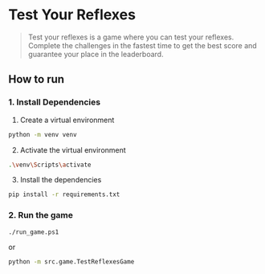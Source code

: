 # Test Your Reflexes
> Test your reflexes is a game where you can test your reflexes. Complete the challenges in the fastest time to get the best score and guarantee your place in the leaderboard.

## How to run
### 1. Install Dependencies
1. Create a virtual environment
```bash
python -m venv venv
```
2. Activate the virtual environment
```bash
.\venv\Scripts\activate
```
3. Install the dependencies
```bash
pip install -r requirements.txt
```
### 2. Run the game

```bash
./run_game.ps1
```
or 
```bash
python -m src.game.TestReflexesGame
```
